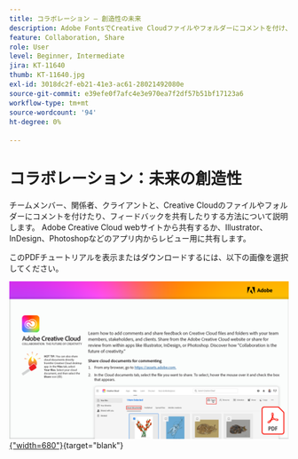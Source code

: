 ```yaml
---
title: コラボレーション – 創造性の未来
description: Adobe FontsでCreative Cloudファイルやフォルダーにコメントを付け、チームメンバー、関係者、クライアントとフィードバックを共有し、厳選されたフォントを提供する方法について説明します
feature: Collaboration, Share
role: User
level: Beginner, Intermediate
jira: KT-11640
thumb: KT-11640.jpg
exl-id: 3018dc2f-eb21-41e3-ac61-28021492080e
source-git-commit: e39efe0f7afc4e3e970ea7f2df57b51bf17123a6
workflow-type: tm+mt
source-wordcount: '94'
ht-degree: 0%

---
```


# コラボレーション：未来の創造性

チームメンバー、関係者、クライアントと、Creative Cloudのファイルやフォルダーにコメントを付けたり、フィードバックを共有したりする方法について説明します。 Adobe Creative Cloud webサイトから共有するか、Illustrator、InDesign、Photoshopなどのアプリ内からレビュー用に共有します。

このPDFチュートリアルを表示またはダウンロードするには、以下の画像を選択してください。

[![チュートリアルの最初のページの画像](assets/Collaboration-The-Future-of-Creativity.png){&quot;width=680&quot;}](assets/Collaboration-The-Future-of-Creativity.pdf){target="blank"}
